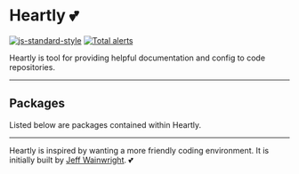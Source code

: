 # Heartly 💕

[![js-standard-style](https://img.shields.io/badge/code%20style-standard-brightgreen.svg)](http://standardjs.com)
[![Total alerts](https://img.shields.io/lgtm/alerts/g/heartly/heartly.svg?logo=lgtm&logoWidth=18)](https://lgtm.com/projects/g/heartly/heartly/alerts/)


Heartly is tool for providing helpful documentation and config to code repositories.

---

## Packages

Listed below are packages contained within Heartly.

---

Heartly is inspired by wanting a more friendly coding environment.
It is initially built by [Jeff Wainwright](https://github.com/yowainwright). 💕

